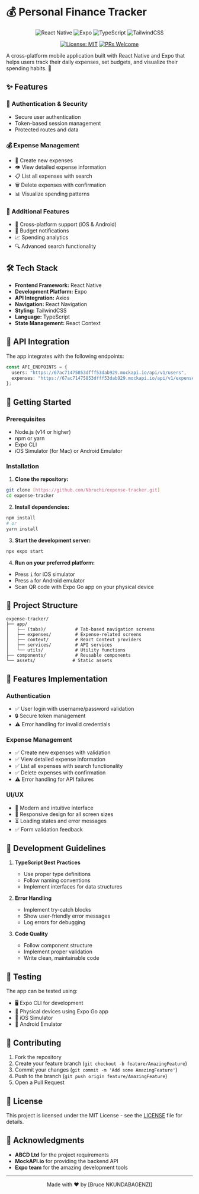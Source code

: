 # 💰 Personal Finance Tracker

<div align="center">

![React Native](https://img.shields.io/badge/React_Native-20232A?style=for-the-badge&logo=react&logoColor=61DAFB)
![Expo](https://img.shields.io/badge/Expo-1B1F23?style=for-the-badge&logo=expo&logoColor=white)
![TypeScript](https://img.shields.io/badge/TypeScript-007ACC?style=for-the-badge&logo=typescript&logoColor=white)
![TailwindCSS](https://img.shields.io/badge/Tailwind_CSS-38B2AC?style=for-the-badge&logo=tailwind-css&logoColor=white)

[![License: MIT](https://img.shields.io/badge/License-MIT-yellow.svg?style=for-the-badge)](https://opensource.org/licenses/MIT)
[![PRs Welcome](https://img.shields.io/badge/PRs-welcome-brightgreen.svg?style=for-the-badge)](http://makeapullrequest.com)

</div>

A cross-platform mobile application built with React Native and Expo that helps users track their daily expenses, set budgets, and visualize their spending habits. 📱

## ✨ Features

### 🔐 Authentication & Security

- Secure user authentication
- Token-based session management
- Protected routes and data

### 💰 Expense Management

- 📝 Create new expenses
- 👁️ View detailed expense information
- 📋 List all expenses with search
- 🗑️ Delete expenses with confirmation
- 📊 Visualize spending patterns

### 🎯 Additional Features

- 📱 Cross-platform support (iOS & Android)
- 🔔 Budget notifications
- 📈 Spending analytics
- 🔍 Advanced search functionality

## 🛠️ Tech Stack

- **Frontend Framework:** React Native
- **Development Platform:** Expo
- **API Integration:** Axios
- **Navigation:** React Navigation
- **Styling:** TailwindCSS
- **Language:** TypeScript
- **State Management:** React Context

## 🔌 API Integration

The app integrates with the following endpoints:

```typescript
const API_ENDPOINTS = {
  users: "https://67ac71475853dfff53dab929.mockapi.io/api/v1/users",
  expenses: "https://67ac71475853dfff53dab929.mockapi.io/api/v1/expenses",
};
```

## 🚀 Getting Started

### Prerequisites

- Node.js (v14 or higher)
- npm or yarn
- Expo CLI
- iOS Simulator (for Mac) or Android Emulator

### Installation

1. **Clone the repository:**

```bash
git clone [https://github.com/Nbruchi/expense-tracker.git]
cd expense-tracker
```

2. **Install dependencies:**

```bash
npm install
# or
yarn install
```

3. **Start the development server:**

```bash
npx expo start
```

4. **Run on your preferred platform:**

- Press `i` for iOS simulator
- Press `a` for Android emulator
- Scan QR code with Expo Go app on your physical device

## 📁 Project Structure

```
expense-tracker/
├── app/
│   ├── (tabs)/           # Tab-based navigation screens
│   ├── expenses/         # Expense-related screens
│   ├── context/          # React Context providers
│   ├── services/         # API services
│   └── utils/            # Utility functions
├── components/           # Reusable components
└── assets/              # Static assets
```

## 🎨 Features Implementation

### Authentication

- ✅ User login with username/password validation
- 🔒 Secure token management
- ⚠️ Error handling for invalid credentials

### Expense Management

- ✅ Create new expenses with validation
- ✅ View detailed expense information
- ✅ List all expenses with search functionality
- ✅ Delete expenses with confirmation
- ⚠️ Error handling for API failures

### UI/UX

- 🎯 Modern and intuitive interface
- 📱 Responsive design for all screen sizes
- ⏳ Loading states and error messages
- ✅ Form validation feedback

## 📝 Development Guidelines

1. **TypeScript Best Practices**

   - Use proper type definitions
   - Follow naming conventions
   - Implement interfaces for data structures

2. **Error Handling**

   - Implement try-catch blocks
   - Show user-friendly error messages
   - Log errors for debugging

3. **Code Quality**
   - Follow component structure
   - Implement proper validation
   - Write clean, maintainable code

## 🧪 Testing

The app can be tested using:

- 🖥️ Expo CLI for development
- 📱 Physical devices using Expo Go app
- 🍎 iOS Simulator
- 🤖 Android Emulator

## 🤝 Contributing

1. Fork the repository
2. Create your feature branch (`git checkout -b feature/AmazingFeature`)
3. Commit your changes (`git commit -m 'Add some AmazingFeature'`)
4. Push to the branch (`git push origin feature/AmazingFeature`)
5. Open a Pull Request

## 📄 License

This project is licensed under the MIT License - see the [LICENSE](LICENSE) file for details.

## 🙏 Acknowledgments

- **ABCD Ltd** for the project requirements
- **MockAPI.io** for providing the backend API
- **Expo team** for the amazing development tools

---

<div align="center">
Made with ❤️ by [Bruce NKUNDABAGENZI]
</div>
